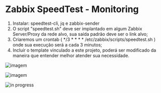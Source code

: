 # Zabbix SpeedTest - Monitoring

1. Instalar: speedtest-cli, jq e zabbix-sender 
2. O script "speedtest.sh" deve ser implantado em algum Zabbix Server/Proxy da rede alvo, sua saída padrão deve ser o link alvo;
3. Criaremos um crontab ( */3 * * * *     /etc/zabbix/scripts/speedtest.sh ) onde sua execução será a cada 3 minutos;
4. Incluír o template vinculado a este projeto, poderá ser modificado da maneira que entender melhor atender sua necessídade.

![imagem](https://github.com/user-attachments/assets/dc4c5f4a-2230-45e5-9073-bd199487e673)

![imagem](https://github.com/user-attachments/assets/44f90bf7-60a8-4615-8918-86a07b076d5e)



![in progress](https://img.shields.io/badge/build-in%20progress-yellowgreen)
